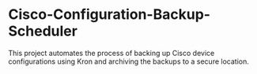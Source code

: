 # Cisco-Configuration-Backup-Scheduler
This project automates the process of backing up Cisco device configurations using Kron and archiving the backups to a secure location.
